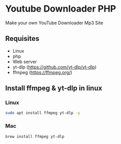 # Youtube Downloader PHP
Make your own YouTube Downloader Mp3 Site

## Requisites
* Linux
* php
* Web server
* yt-dlp  (https://github.com/yt-dlp/yt-dlp)
* ffmpeg (https://ffmpeg.org/)


## Install ffmpeg & yt-dlp in linux
### Linux
```bash
sudo apt install ffmpeg yt-dlp -y
```

### Mac
```bash
brew install ffmpeg yt-dlp
```
